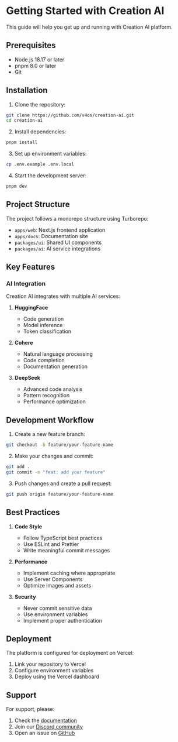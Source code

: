 # Getting Started with Creation AI

This guide will help you get up and running with Creation AI platform.

## Prerequisites

- Node.js 18.17 or later
- pnpm 8.0 or later
- Git

## Installation

1. Clone the repository:
```bash
git clone https://github.com/v4os/creation-ai.git
cd creation-ai
```

2. Install dependencies:
```bash
pnpm install
```

3. Set up environment variables:
```bash
cp .env.example .env.local
```

4. Start the development server:
```bash
pnpm dev
```

## Project Structure

The project follows a monorepo structure using Turborepo:

- `apps/web`: Next.js frontend application
- `apps/docs`: Documentation site
- `packages/ui`: Shared UI components
- `packages/ai`: AI service integrations

## Key Features

### AI Integration

Creation AI integrates with multiple AI services:

1. **HuggingFace**
   - Code generation
   - Model inference
   - Token classification

2. **Cohere**
   - Natural language processing
   - Code completion
   - Documentation generation

3. **DeepSeek**
   - Advanced code analysis
   - Pattern recognition
   - Performance optimization

## Development Workflow

1. Create a new feature branch:
```bash
git checkout -b feature/your-feature-name
```

2. Make your changes and commit:
```bash
git add .
git commit -m "feat: add your feature"
```

3. Push changes and create a pull request:
```bash
git push origin feature/your-feature-name
```

## Best Practices

1. **Code Style**
   - Follow TypeScript best practices
   - Use ESLint and Prettier
   - Write meaningful commit messages

2. **Performance**
   - Implement caching where appropriate
   - Use Server Components
   - Optimize images and assets

3. **Security**
   - Never commit sensitive data
   - Use environment variables
   - Implement proper authentication

## Deployment

The platform is configured for deployment on Vercel:

1. Link your repository to Vercel
2. Configure environment variables
3. Deploy using the Vercel dashboard

## Support

For support, please:

1. Check the [documentation](https://docs.creation.v4os.org)
2. Join our [Discord community](https://discord.gg/creation-ai)
3. Open an issue on [GitHub](https://github.com/v4os/creation-ai/issues)
